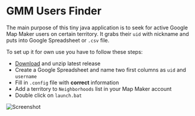 GMM Users Finder
=================
The main purpose of this tiny java application is to seek for active Google Map Maker users on certain territory. It grabs their `uid` with nickname and puts into Google Spreadsheet or `.csv` file. 

To set up it for own use you have to follow these steps:
* [Download](https://github.com/samosfator/gmm-users-finder/releases) and unzip latest release
* Create a Google Spreadsheet and name two first columns as `uid` and `username`
* Fill in `.config` file with **correct** information
* Add a territory to `Neighborhoods` list in your Map Maker account
* Double click on `launch.bat`

![Screenshot](http://i.imgur.com/PFUm9Cs.png)
